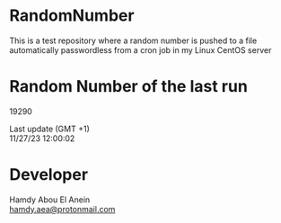 # RandomNumber    
This is a test repository where a random number is pushed to a file automatically passwordless from a cron job in my Linux CentOS server    
# Random Number of the last run   
19290
      
Last update (GMT +1)    
11/27/23 12:00:02
# Developer    
Hamdy Abou El Anein   
hamdy.aea@protonmail.com
